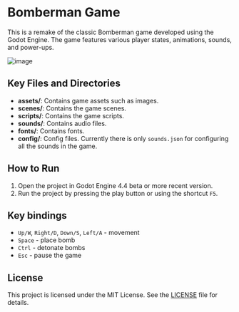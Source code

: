 # Bomberman Game

This is a remake of the classic Bomberman game developed using the Godot Engine. The game features various player states, animations, sounds, and power-ups.

![image](https://github.com/user-attachments/assets/0af74de1-ba0d-4360-80a3-efc6c050e979)

## Key Files and Directories

- **assets/**: Contains game assets such as images.
- **scenes/**: Contains the game scenes.
- **scripts/**: Contains the game scripts.
- **sounds/**: Contains audio files.
- **fonts/**: Contains fonts.
- **config/**: Config files. Currently there is only `sounds.json` for configuring all the sounds in the game.

## How to Run

1. Open the project in Godot Engine 4.4 beta or more recent version.
2. Run the project by pressing the play button or using the shortcut `F5`.

## Key bindings

- `Up/W`, `Right/D`, `Down/S`, `Left/A` - movement
- `Space` - place bomb
- `Ctrl` - detonate bombs
- `Esc` - pause the game

## License

This project is licensed under the MIT License. See the [LICENSE](LICENSE) file for details.
